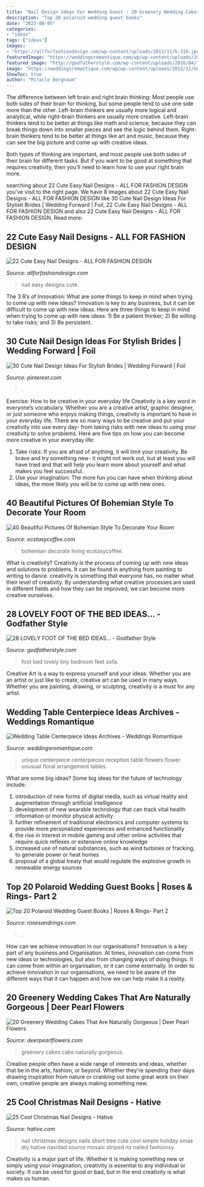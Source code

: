 ```yaml
---
title: "Nail Design Ideas For Wedding Guest : 20 Greenery Wedding Cakes That Are Naturally Gorgeous"
description: "Top 20 polaroid wedding guest books"
date: "2023-08-05"
categories:
- "ideas"
tags: ["ideas"]
images:
- "https://allforfashiondesign.com/wp-content/uploads/2013/11/b-310.jpg"
featuredImage: "https://weddingsromantique.com/wp/wp-content/uploads/2012/11/Unique-Wedding-Centerpiece-Ideas-with-flowers-.jpg"
featured_image: "http://godfatherstyle.com/wp-content/uploads/2016/04/foot-of-the-bed-ideas-7.jpg"
image: "https://weddingsromantique.com/wp/wp-content/uploads/2012/11/Unique-Wedding-Centerpiece-Ideas-with-flowers-.jpg"
ShowToc: true
author: "Miracle Bergnaum"
---
```



The difference between left brain and right brain thinking:
Most people use both sides of their brain for thinking, but some people tend to use one side more than the other. Left-brain thinkers are usually more logical and analytical, while right-brain thinkers are usually more creative.
Left-brain thinkers tend to be better at things like math and science, because they can break things down into smaller pieces and see the logic behind them. Right-brain thinkers tend to be better at things like art and music, because they can see the big picture and come up with creative ideas.

Both types of thinking are important, and most people use both sides of their brain for different tasks. But if you want to be good at something that requires creativity, then you’ll need to learn how to use your right brain more.

	

		
searching about 22 Cute Easy Nail Designs - ALL FOR FASHION DESIGN you've visit to the right page. We have 8 Images about 22 Cute Easy Nail Designs - ALL FOR FASHION DESIGN like 30 Cute Nail Design Ideas For Stylish Brides | Wedding Forward | Foil, 22 Cute Easy Nail Designs - ALL FOR FASHION DESIGN and also 22 Cute Easy Nail Designs - ALL FOR FASHION DESIGN. Read more:
		
    
## 22 Cute Easy Nail Designs - ALL FOR FASHION DESIGN

<img loading=lazy src="https://allforfashiondesign.com/wp-content/uploads/2013/11/b-310.jpg" onerror="this.onerror=null;this.src='https://tse3.mm.bing.net/th?id=OIP.bLWkrmBpZn-rKWgXXFBpywHaFj&amp;pid=15.1';" alt="22 Cute Easy Nail Designs - ALL FOR FASHION DESIGN">

_Source: allforfashiondesign.com_

>nail easy designs cute. 

	

The 3 R’s of Innovation: What are some things to keep in mind when trying to come up with new ideas?
Innovation is key to any business, but it can be difficult to come up with new ideas. Here are three things to keep in mind when trying to come up with new ideas: 1) Be a patient thinker; 2) Be willing to take risks; and 3) Be persistent.

    
## 30 Cute Nail Design Ideas For Stylish Brides | Wedding Forward | Foil

<img loading=lazy src="https://i.pinimg.com/736x/77/fc/37/77fc37451341bdd2c614f749f32f065a.jpg" onerror="this.onerror=null;this.src='https://tse3.mm.bing.net/th?id=OIP.AjNc_soPWgzzJY3X_MvRUwHaLG&amp;pid=15.1';" alt="30 Cute Nail Design Ideas For Stylish Brides | Wedding Forward | Foil">

_Source: pinterest.com_

>. 

	

Exercise: How to be creative in your everyday life
Creativity is a key word in everyone’s vocabulary. Whether you are a creative artist, graphic designer, or just someone who enjoys making things, creativity is important to have in your everyday life. There are so many ways to be creative and put your creativity into use every day- from taking risks with new ideas to using your creativity to solve problems. Here are five tips on how you can become more creative in your everyday life: 
1. Take risks: If you are afraid of anything, it will limit your creativity. Be brave and try something new- it might not work out, but at least you will have tried and that will help you learn more about yourself and what makes you feel successful. 
2. Use your imagination: The more fun you can have when thinking about ideas, the more likely you will be to come up with new ones.

    
## 40 Beautiful Pictures Of Bohemian Style To Decorate Your Room

<img loading=lazy src="https://i0.wp.com/www.ecstasycoffee.com/wp-content/uploads/2016/10/Bohemian-Living-Room-Designs-35.jpg" onerror="this.onerror=null;this.src='https://tse3.mm.bing.net/th?id=OIP.YRsEy2Wyo410chk2s7XReAHaK3&amp;pid=15.1';" alt="40 Beautiful Pictures Of Bohemian Style To Decorate Your Room">

_Source: ecstasycoffee.com_

>bohemian decorate living ecstasycoffee. 

	

What is creativity?
Creativity is the process of coming up with new ideas and solutions to problems. It can be found in anything from painting to writing to dance. creativity is something that everyone has, no matter what their level of creativity. By understanding what creative processes are used in different fields and how they can be improved, we can become more creative ourselves.

    
## 28 LOVELY FOOT OF THE BED IDEAS... - Godfather Style

<img loading=lazy src="http://godfatherstyle.com/wp-content/uploads/2016/04/foot-of-the-bed-ideas-7.jpg" onerror="this.onerror=null;this.src='https://tse2.mm.bing.net/th?id=OIP.-USnPl5tcu7tWvcPup7lAQHaJ4&amp;pid=15.1';" alt="28 LOVELY FOOT OF THE BED IDEAS... - Godfather Style">

_Source: godfatherstyle.com_

>foot bed lovely tiny bedroom feet sofa. 

	

Creative Art is a way to express yourself and your ideas. Whether you are an artist or just like to create, creative art can be used in many ways. Whether you are painting, drawing, or sculpting, creativity is a must for any artist.

    
## Wedding Table Centerpiece Ideas Archives - Weddings Romantique

<img loading=lazy src="https://weddingsromantique.com/wp/wp-content/uploads/2012/11/Unique-Wedding-Centerpiece-Ideas-with-flowers-.jpg" onerror="this.onerror=null;this.src='https://tse3.mm.bing.net/th?id=OIP.-eFuV7xZubVLQQbbZRZdkAHaKJ&amp;pid=15.1';" alt="Wedding Table Centerpiece Ideas Archives - Weddings Romantique">

_Source: weddingsromantique.com_

>unique centerpiece centerpieces reception table flowers flower unusual floral arrangement tables. 

	

What are some big ideas?
Some big ideas for the future of technology include: 
1) introduction of new forms of digital media, such as virtual reality and augmentation through artificial intelligence 
2) development of new wearable technology that can track vital health information or monitor physical activity 
3) further refinement of traditional electronics and computer systems to provide more personalized experiences and enhanced functionality 
4) the rise in interest in mobile gaming and other online activities that require quick reflexes or extensive online knowledge 
5) increased use of natural substances, such as wind turbines or fracking, to generate power or heat homes 
6) proposal of a global treaty that would regulate the explosive growth in renewable energy sources

    
## Top 20 Polaroid Wedding Guest Books | Roses &amp; Rings- Part 2

<img loading=lazy src="http://www.rosesandrings.com/wp-content/uploads/2018/01/Place-a-Polaroid-camera-with-film-on-a-rustic-table-for-an-alternative-approach-to-the-wedding-guest-book.jpg" onerror="this.onerror=null;this.src='https://tse2.mm.bing.net/th?id=OIP.CUCbgTw189YtijfIbPHmTQHaJ4&amp;pid=15.1';" alt="Top 20 Polaroid Wedding Guest Books | Roses &amp; Rings- Part 2">

_Source: rosesandrings.com_

>. 

	

How can we achieve innovation in our organisations?
Innovation is a key part of any business and Organisation. At times, innovation can come from new ideas or technologies, but also from changing ways of doing things. It can come from within an organisation, or it can come externally. In order to achieve innovation in our organisations, we need to be aware of the different ways that it can happen and how we can help make it a reality.

    
## 20 Greenery Wedding Cakes That Are Naturally Gorgeous | Deer Pearl Flowers

<img loading=lazy src="http://www.deerpearlflowers.com/wp-content/uploads/2018/01/Greenery-wedding-cake-idea-2.jpg" onerror="this.onerror=null;this.src='https://tse3.mm.bing.net/th?id=OIP.ZsWFbd4VJyt_BpsCdPOUdQHaLH&amp;pid=15.1';" alt="20 Greenery Wedding Cakes That Are Naturally Gorgeous | Deer Pearl Flowers">

_Source: deerpearlflowers.com_

>greenery cakes cake naturally gorgeous. 

	

Creative people often have a wide range of interests and ideas, whether that be in the arts, fashion, or beyond. Whether they're spending their days drawing inspiration from nature or cranking out some great work on their own, creative people are always making something new.

    
## 25 Cool Christmas Nail Designs - Hative

<img loading=lazy src="https://hative.com/wp-content/uploads/2014/11/christmas-nail-designs/18-cool-christmas-nail-designs.jpg" onerror="this.onerror=null;this.src='https://tse3.mm.bing.net/th?id=OIP.CEC615-3Z9z-LlxS7Hd4lQHaF7&amp;pid=15.1';" alt="25 Cool Christmas Nail Designs - Hative">

_Source: hative.com_

>nail christmas designs nails short tree cute cool simple holiday xmas diy hative navidad source mosaic striped nz nailed fashionsy. 

	

Creativity is a major part of life. Whether it is making something new or simply using your imagination, creativity is essential to any individual or society. It can be used for good or bad, but in the end creativity is what makes us human.

